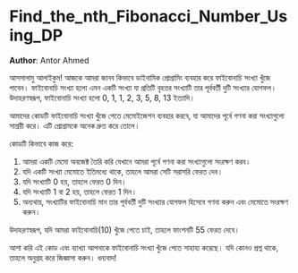 # Find_the_nth_Fibonacci_Number_Using_DP

**Author**: Antor Ahmed



আসসালামু আলাইকুম! আজকে আমরা জানব কিভাবে ডাইনামিক প্রোগ্রামিং ব্যবহার করে ফাইবোনাচি সংখ্যা খুঁজে পাবেন। ফাইবোনাচি সংখ্যা হলো এমন একটি সংখ্যা যা প্রতিটি বৃহত্তর সংখ্যাটি তার পূর্ববর্তী দুটি সংখ্যার যোগফল। উদাহরণস্বরূপ, ফাইবোনাচি সংখ্যা হলো 0, 1, 1, 2, 3, 5, 8, 13 ইত্যাদি।

আমাদের কোডটি ফাইবোনাচি সংখ্যা খুঁজে পেতে মেমোইজেশন ব্যবহার করবে, যা আমাদের পূর্বে গণনা করা সংখ্যাগুলো সাশ্রয়ী করে। এটি প্রোগ্রামকে অনেক দ্রুত করে তোলে।

কোডটি কিভাবে কাজ করে:
1. আমরা একটি মেমো অবজেক্ট তৈরি করি যেখানে আমরা পূর্বে গণনা করা সংখ্যাগুলো সংরক্ষণ করব।
2. যদি একটি সংখ্যা মেমোতে ইতিমধ্যে থাকে, তাহলে আমরা সেটি সরাসরি ফেরত দেব।
3. যদি সংখ্যাটি 0 হয়, তাহলে ফেরত 0 দিন।
4. যদি সংখ্যাটি 1 বা 2 হয়, তাহলে ফেরত 1 দিন।
5. অন্যথায়, সংখ্যাটির ফাইবোনাচি মান তার পূর্ববর্তী দুটি সংখ্যার যোগফল হিসেবে গণনা করুন এবং মেমোতে সংরক্ষণ করুন।

উদাহরণস্বরূপ, যদি আমরা ফাইবোনাচি(10) খুঁজে পেতে চাই, তাহলে ফাংশনটি 55 ফেরত দেবে।

আশা করি এই কোড এবং ব্যাখ্যা আপনাকে ফাইবোনাচি সংখ্যা খুঁজে পেতে সাহায্য করেছে। যদি কোনও প্রশ্ন থাকে, তাহলে অনুগ্রহ করে জিজ্ঞাসা করুন। ধন্যবাদ!